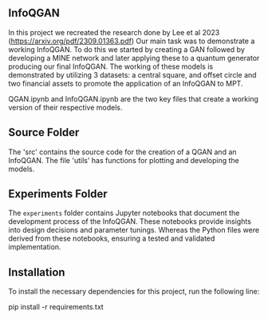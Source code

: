 ## InfoQGAN
In this project we recreated the research done by Lee et al 2023 (https://arxiv.org/pdf/2309.01363.pdf)
Our main task was to demonstrate a working InfoQGAN. To do this we started by creating a GAN followed by developing a MINE network and later applying these to a quantum generator producing our final InfoQGAN. The working of these models is demonstrated by utilizing 3 datasets: a central square, and offset circle and two financial assets to promote the application of an InfoQGAN to MPT. 

QGAN.ipynb and InfoQGAN.ipynb are the two key files that create a working version of their respective models. 

## Source Folder

The 'src' contains the source code for the creation of a QGAN and an InfoQGAN. The file 'utils' has functions for plotting and developing the models. 


## Experiments Folder

The `experiments` folder contains Jupyter notebooks that document the development process of the InfoQGAN. These notebooks provide insights into design decisions and parameter tunings. Whereas the Python files were derived from these notebooks, ensuring a tested and validated implementation. 

## Installation

To install the necessary dependencies for this project, run the following line:

pip install -r requirements.txt
